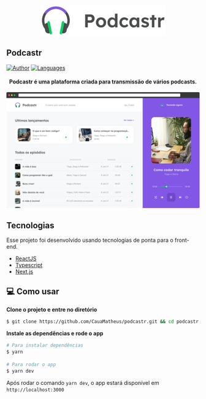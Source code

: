 <div align="center">
  <img src=".github/podcastr-logo.svg" alt="Podcastr logo">
</div>

## Podcastr

[![Author](https://img.shields.io/badge/author-CauaMatheus-8257E5?style=flat-square)](https://github.com/CauaMatheus)
[![Languages](https://img.shields.io/github/languages/count/CauaMatheus/podcastr?color=%238257E5&style=flat-square)](#)

<h4 align="center">
  Podcastr é uma plataforma criada para transmissão de vários podcasts.
</h4>

![Podcastr preview](.github/app-preview.png)

## Tecnologias

Esse projeto foi desenvolvido usando tecnologias de ponta para o front-end.

- [ReactJS](https://reactjs.org/)
- [Typescript](https://www.typescriptlang.org/)
- [Next.js](https://nextjs.org/)

## 💻 Como usar

**Clone o projeto e entre no diretório**

```bash
$ git clone https://github.com/CauaMatheus/podcastr.git && cd podcastr
```

**Instale as dependências e rode o app**

```bash
# Para instalar dependências
$ yarn

# Para rodar o app
$ yarn dev
```

Após rodar o comando `yarn dev`, o app estará disponível em `http://localhost:3000`